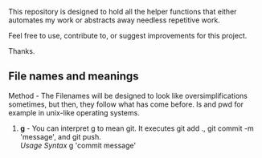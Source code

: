 This repository is designed to hold all the helper functions that either automates my work or abstracts away needless repetitive work.

Feel free to use, contribute to, or suggest improvements for this project.

Thanks.

## File names and meanings
Method - The Filenames will be designed to look like oversimplifications sometimes, but then, they follow what has come before. ls and pwd for example in unix-like operating systems.

1. **g** - You can interpret g to mean git. It executes git add ., git commit -m 'message', and git push.\
_Usage Syntax_ g 'commit message'
